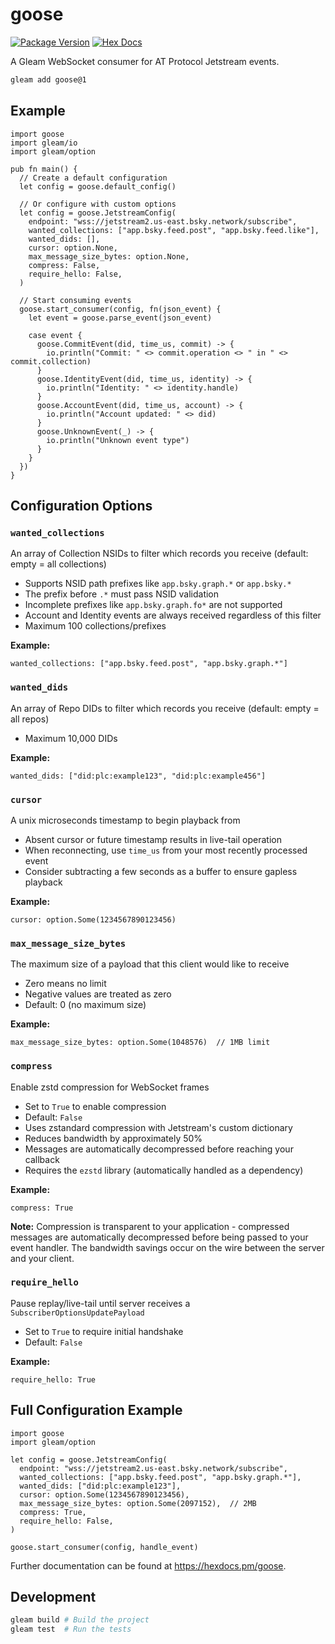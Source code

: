 # goose

[![Package Version](https://img.shields.io/hexpm/v/goose)](https://hex.pm/packages/goose)
[![Hex Docs](https://img.shields.io/badge/hex-docs-ffaff3)](https://hexdocs.pm/goose/)

A Gleam WebSocket consumer for AT Protocol Jetstream events.

```sh
gleam add goose@1
```

## Example

```gleam
import goose
import gleam/io
import gleam/option

pub fn main() {
  // Create a default configuration
  let config = goose.default_config()

  // Or configure with custom options
  let config = goose.JetstreamConfig(
    endpoint: "wss://jetstream2.us-east.bsky.network/subscribe",
    wanted_collections: ["app.bsky.feed.post", "app.bsky.feed.like"],
    wanted_dids: [],
    cursor: option.None,
    max_message_size_bytes: option.None,
    compress: False,
    require_hello: False,
  )

  // Start consuming events
  goose.start_consumer(config, fn(json_event) {
    let event = goose.parse_event(json_event)

    case event {
      goose.CommitEvent(did, time_us, commit) -> {
        io.println("Commit: " <> commit.operation <> " in " <> commit.collection)
      }
      goose.IdentityEvent(did, time_us, identity) -> {
        io.println("Identity: " <> identity.handle)
      }
      goose.AccountEvent(did, time_us, account) -> {
        io.println("Account updated: " <> did)
      }
      goose.UnknownEvent(_) -> {
        io.println("Unknown event type")
      }
    }
  })
}
```

## Configuration Options

### `wanted_collections`
An array of Collection NSIDs to filter which records you receive (default: empty = all collections)

- Supports NSID path prefixes like `app.bsky.graph.*` or `app.bsky.*`
- The prefix before `.*` must pass NSID validation
- Incomplete prefixes like `app.bsky.graph.fo*` are not supported
- Account and Identity events are always received regardless of this filter
- Maximum 100 collections/prefixes

**Example:**
```gleam
wanted_collections: ["app.bsky.feed.post", "app.bsky.graph.*"]
```

### `wanted_dids`
An array of Repo DIDs to filter which records you receive (default: empty = all repos)

- Maximum 10,000 DIDs

**Example:**
```gleam
wanted_dids: ["did:plc:example123", "did:plc:example456"]
```

### `cursor`
A unix microseconds timestamp to begin playback from

- Absent cursor or future timestamp results in live-tail operation
- When reconnecting, use `time_us` from your most recently processed event
- Consider subtracting a few seconds as a buffer to ensure gapless playback

**Example:**
```gleam
cursor: option.Some(1234567890123456)
```

### `max_message_size_bytes`
The maximum size of a payload that this client would like to receive

- Zero means no limit
- Negative values are treated as zero
- Default: 0 (no maximum size)

**Example:**
```gleam
max_message_size_bytes: option.Some(1048576)  // 1MB limit
```

### `compress`
Enable zstd compression for WebSocket frames

- Set to `True` to enable compression
- Default: `False`
- Uses zstandard compression with Jetstream's custom dictionary
- Reduces bandwidth by approximately 50%
- Messages are automatically decompressed before reaching your callback
- Requires the `ezstd` library (automatically handled as a dependency)

**Example:**
```gleam
compress: True
```

**Note:** Compression is transparent to your application - compressed messages are automatically decompressed before being passed to your event handler. The bandwidth savings occur on the wire between the server and your client.

### `require_hello`
Pause replay/live-tail until server receives a `SubscriberOptionsUpdatePayload`

- Set to `True` to require initial handshake
- Default: `False`

**Example:**
```gleam
require_hello: True
```

## Full Configuration Example

```gleam
import goose
import gleam/option

let config = goose.JetstreamConfig(
  endpoint: "wss://jetstream2.us-east.bsky.network/subscribe",
  wanted_collections: ["app.bsky.feed.post", "app.bsky.graph.*"],
  wanted_dids: ["did:plc:example123"],
  cursor: option.Some(1234567890123456),
  max_message_size_bytes: option.Some(2097152),  // 2MB
  compress: True,
  require_hello: False,
)

goose.start_consumer(config, handle_event)
```

Further documentation can be found at <https://hexdocs.pm/goose>.

## Development

```sh
gleam build # Build the project
gleam test  # Run the tests
```
